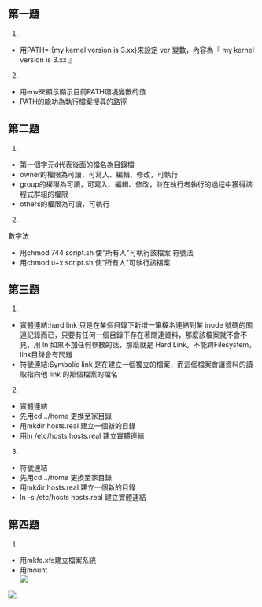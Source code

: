 ## 第一題
1.
+ 用PATH=$:${my kernel version is 3.xx}來設定 ver 變數，內容為『 my kernel version is 3.xx 』
2.
+ 用env來顯示顯示目前PATH環境變數的值
+ PATH的能功為執行檔案搜尋的路徑
## 第二題
1.
+ 第一個字元d代表後面的檔名為目錄檔
+ owner的權限為可讀，可寫入、編輯、修改，可執行
+ group的權限為可讀，可寫入、編輯、修改，並在執行者執行的過程中獲得該程式群組的權限
+ others的權限為可讀，可執行
2.
數字法
+ 用chmod 744 script.sh 使"所有人"可執行該檔案
符號法
+ 用chmod u+x script.sh 使"所有人"可執行該檔案
## 第三題
1.
+ 實體連結:hard link 只是在某個目錄下新增一筆檔名連結到某 inode 號碼的關連記錄而已，只要有任何一個目錄下存在著關連資料，那麼該檔案就不會不見，用 ln 如果不加任何參數的話，那麼就是 Hard Link。不能跨Filesystem，link目錄會有問題
+ 符號連結:Symbolic link 是在建立一個獨立的檔案，而這個檔案會讓資料的讀取指向他 link 的那個檔案的檔名
2.
+ 實體連結
+ 先用cd ../home 更換至家目錄
+ 用mkdir hosts.real 建立一個新的目錄
+ 用ln /etc/hosts hosts.real 建立實體連結
3.
+ 符號連結
+ 先用cd ../home 更換至家目錄
+ 用mkdir hosts.real 建立一個新的目錄
+ ln -s /etc/hosts hosts.real 建立實體連結
## 第四題
1.
+ 用mkfs.xfs建立檔案系統
+ 用mount  
 ![](https://i.imgur.com/H55p6ul.jpg)
 
 ![](https://i.imgur.com/rVxmWor.jpg)

